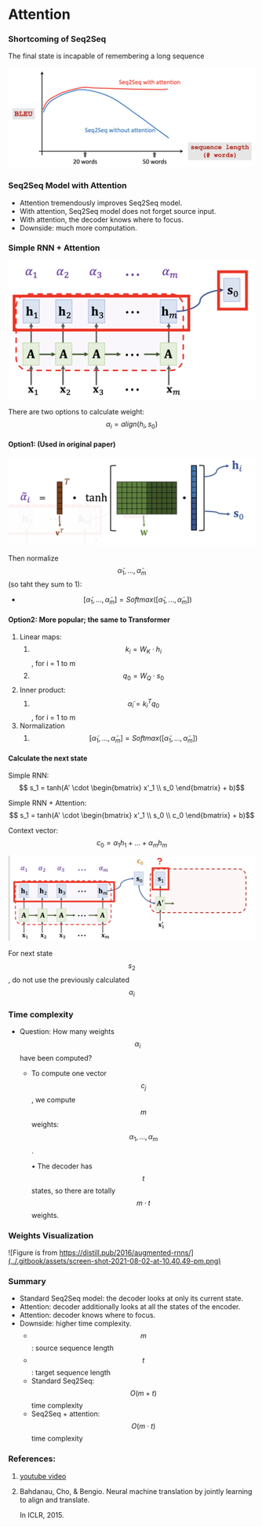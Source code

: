 # Attention

### Shortcoming of Seq2Seq

The final state is incapable of remembering a long sequence

![](../.gitbook/assets/screen-shot-2021-08-02-at-9.39.28-pm.png)

### Seq2Seq Model with Attention

* Attention tremendously improves Seq2Seq model.
* With attention, Seq2Seq model does not forget source input.
* With attention, the decoder knows where to focus.
* Downside: much more computation.

### Simple RNN + Attention

![](../.gitbook/assets/screen-shot-2021-08-02-at-9.58.24-pm%20%282%29.png)

There are two options to calculate weight: $$\alpha_i = align(h_i, s_0)$$

#### Option1: \(Used in original paper\)

![](../.gitbook/assets/screen-shot-2021-08-02-at-10.00.41-pm%20%282%29.png)

Then normalize $$\tilde\alpha_1, ..., \tilde\alpha_m$$ \(so taht they sum to 1\):

* $$[\tilde\alpha_1,...,\tilde\alpha_m] = Softmax([\tilde\alpha_1, ..., \tilde\alpha_m])$$

#### Option2: More popular; the same to Transformer

1. Linear maps:
   1. $$k_i=W_K \cdot h_i$$, for i = 1 to m
   2. $$q_0=W_Q \cdot s_0$$
2. Inner product:
   1. $$\tilde\alpha_i = k_i^T q_0$$, for i = 1 to m
3. Normalization
   1. $$[\tilde\alpha_1,...,\tilde\alpha_m] = Softmax([\tilde\alpha_1, ..., \tilde\alpha_m])$$

#### Calculate the next state

Simple RNN: $$ s_1 = tanh(A' \cdot   \begin{bmatrix} x'_1 \\ s_0 \end{bmatrix} + b)$$

Simple RNN + Attention: $$ s_1 = tanh(A' \cdot   \begin{bmatrix} x'_1 \\ s_0 \\ c_0 \end{bmatrix} + b)$$

Context vector: $$c_0 = \alpha_1 h_1 + ... + \alpha_m h_m$$

![](../.gitbook/assets/screen-shot-2021-08-02-at-10.37.47-pm%20%281%29.png)

For next state $$s_2$$, do not use the previously calculated $$\alpha_i$$

### Time complexity

* Question: How many weights $$\alpha_i$$ have been computed?
  * To compute one vector $$c_j$$, we compute $$m$$ weights: $$\alpha_1, ... , \alpha_m$$.

    • The decoder has $$t$$ states, so there are totally $$ m \cdot t$$ weights.

### Weights Visualization

![Figure is from https://distill.pub/2016/augmented-rnns/](../.gitbook/assets/screen-shot-2021-08-02-at-10.40.49-pm.png)

### Summary

* Standard Seq2Seq model: the decoder looks at only its current state.
* Attention: decoder additionally looks at all the states of the encoder.
* Attention: decoder knows where to focus.
* Downside: higher time complexity.
  * $$m$$: source sequence length
  * $$t$$: target sequence length
  * Standard Seq2Seq: $$O(m+t)$$ time complexity
  * Seq2Seq + attention: $$O(m \cdot t)$$ time complexity

### References:

1. [youtube video](https://www.youtube.com/watch?v=XhWdv7ghmQQ&list=PLvOO0btloRnuTUGN4XqO85eKPeFSZsEqK&index=8)
2. Bahdanau, Cho, & Bengio. Neural machine translation by jointly learning to align and translate.

   In ICLR, 2015.

